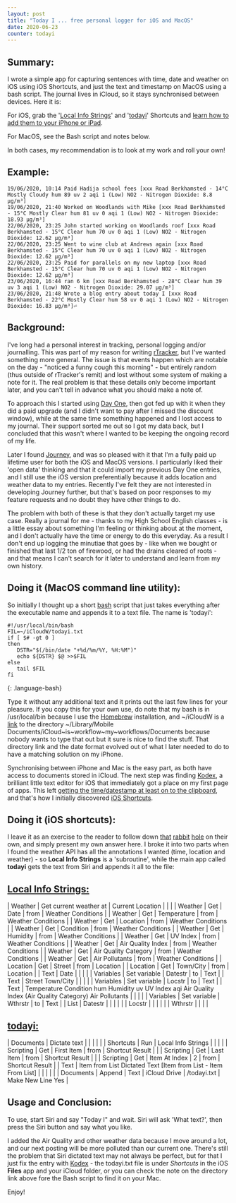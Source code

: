 ```yaml
---
layout: post
title: "Today I ... free personal logger for iOS and MacOS"
date: 2020-06-23
counter: todayi
---
```


Summary:
--------
I wrote a simple app for capturing sentences with time, date and
weather on iOS using iOS Shortcuts, and just the text and timestamp on
MacOS using a bash script.  The journal lives in iCloud, so it stays
synchronised between devices.  Here it is:

For iOS, grab the '[Local Info Strings](https://www.icloud.com/shortcuts/8538b693ca1c4ba7910f278b85fe867d)' and '[todayi](https://www.icloud.com/shortcuts/5efbcce549ea4ab9ad0076fd28aa8f31)'
Shortcuts and [learn how to add them to your iPhone or iPad](https://support.apple.com/en-gb/guide/shortcuts/apdfeb05586f/ios).

For MacOS, see the Bash script and notes below.

In both cases, my recommendation is to look at my work and roll your own!

Example:
--------
~~~~~~~~
19/06/2020, 10:14 Paid Hadija school fees [xxx Road Berkhamsted - 14°C Mostly Cloudy hum 89 uv 2 aqi 1 (Low) NO2 - Nitrogen Dioxide: 8.8 μg/m³]
19/06/2020, 21:40 Worked on Woodlands with Mike [xxx Road Berkhamsted - 15°C Mostly Clear hum 81 uv 0 aqi 1 (Low) NO2 - Nitrogen Dioxide: 18.93 μg/m³]
22/06/2020, 23:25 John started working on Woodlands roof [xxx Road Berkhamsted - 15°C Clear hum 70 uv 0 aqi 1 (Low) NO2 - Nitrogen Dioxide: 12.62 μg/m³]
22/06/2020, 23:25 Went to wine club at Andrews again [xxx Road Berkhamsted - 15°C Clear hum 70 uv 0 aqi 1 (Low) NO2 - Nitrogen Dioxide: 12.62 μg/m³]
22/06/2020, 23:25 Paid for parallels on my new laptop [xxx Road Berkhamsted - 15°C Clear hum 70 uv 0 aqi 1 (Low) NO2 - Nitrogen Dioxide: 12.62 μg/m³]
23/06/2020, 16:44 ran 6 km [xxx Road Berkhamsted - 28°C Clear hum 39 uv 3 aqi 1 (Low) NO2 - Nitrogen Dioxide: 29.07 μg/m³]
23/06/2020, 21:48 Wrote a blog entry about today I [xxx Road Berkhamsted - 22°C Mostly Clear hum 58 uv 0 aqi 1 (Low) NO2 - Nitrogen Dioxide: 16.83 μg/m³]⏎                                                                             
~~~~~~~~

Background:
-----------
I've long had a personal interest in tracking, personal logging and/or
journalling.  This was part of my reason for writing
[rTracker](https://apps.apple.com/us/app/rtracker-track-it-your-way/id486541371),
but I've wanted something more general.  The issue is that events
happen which are notable on the day - "noticed a funny cough this
morning" - but entirely random (thus outside of rTracker's remit) and
lost without some system of making a note for it.  The real problem is
that these details only become important later, and you can't tell in
advance what you should make a note of.

To approach this I started using [Day One](https://dayoneapp.com/), then got fed up with it when
they did a paid upgrade (and I didn't want to pay after I missed the
discount window), while at the same
time something happened and I lost access to my journal.
Their support sorted me out so I got my data back, but I concluded
that this wasn't where I wanted to be keeping the ongoing record of my
life.

Later I found [Journey](https://2appstudio.com/journey/), and was so pleased with it that I'm a fully paid
up lifetime user for both the iOS and MacOS versions.  I particularly
liked their 'open data' thinking and that it could import my previous
Day One entries, and I still use the iOS
version preferentially because it adds location and weather data to my
entries.  Recently I've felt they are not interested in developing
Journey further, but that's based on poor responses to my feature
requests and no doubt they have other things to do.

The problem with both of these is that they don't actually target my
use case.  Really a journal for me - thanks to my High School English
classes - is a little essay about something I'm feeling or thinking
about at the moment, and I don't actually have the time or energy to do
this everyday.  As a result I don't end up logging the minutiae that
goes by - like when we bought or finished that last 1/2 ton of firewood, or had
the drains cleared of roots - and that means I can't search for it
later to understand and learn from my own history.

Doing it (MacOS command line utility):
---------
So initially I thought up a short [bash](https://www.gnu.org/software/bash/) script that just takes
everything after the executable name and appends it to a text file.
The name is 'todayi':

~~~~~~~~
#!/usr/local/bin/bash
FIL=~/iCloudW/todayi.txt
if [ $# -gt 0 ]
then
   DSTR="$(/bin/date "+%d/%m/%Y, %H:%M")"
   echo ${DSTR} $@ >>$FIL 
else
   tail $FIL
fi
~~~~~~~~
{: .language-bash}

Type it without any additional text and it prints out the last few
lines for your pleasure.  If you copy this for your own use, do note that
my bash is in /usr/local/bin because I use the [Homebrew](https://brew.sh/) installation,
and ~/iCloudW is a [link](https://en.wikipedia.org/wiki/Symbolic_link) to the directory
~/Library/Mobile Documents/iCloud~is~workflow~my~workflows/Documents 
because nobody wants to type that out but it sure is nice to find the
stuff.  That directory link and the date format evolved out of what I
later needed to do to have a matching solution on my iPhone.

Synchronising between iPhone and Mac is the easy part, as both have
access to documents stored in iCloud.  The next step was finding
[Kodex](https://kodex.app/), a brilliant little text editor for iOS that immediately got a
place on my first page of apps.  This left [getting the time/datestamp at least on to the clipboard](https://domainwebcenter.com/iphone-ios-13-shortcut-automation-to-insert-date-time-stamp-into-notes/),
and that's how I initially discovered [iOS Shortcuts](https://support.apple.com/en-gb/guide/shortcuts/welcome/ios). 

Doing it (iOS shortcuts):
-------------------------
I leave it as an exercise to the reader to follow down [that](https://www.imore.com/all-shortcuts-actions-apple-apps) [rabbit](https://www.matthewcassinelli.com/ios-13-siri-shortcuts-library/)
[hole](https://sharecuts.app/) on their own, and simply present my own answer here.  I broke it
into two parts when I found the weather API has all the annotations I
wanted (time, location and weather) - so **Local Info Strings** is a 'subroutine', while
the main app called **todayi** gets the text from Siri and appends it all to the file:

[Local Info Strings:](https://www.icloud.com/shortcuts/8538b693ca1c4ba7910f278b85fe867d)
--------------

| Weather   | Get current weather at | Current Location     |      |                    |
| Weather   | Get                    | Date                 | from | Weather Conditions |
| Weather   | Get                    | Temperature          | from | Weather Conditions |
| Weather   | Get                    | Location             | from | Weather Conditions |
| Weather   | Get                    | Condition            | from | Weather Conditions |
| Weather   | Get                    | Humidity             | from | Weather Conditions |
| Weather   | Get                    | UV Index             | from | Weather Conditions |
| Weather   | Get                    | Air Quality Index    | from | Weather Conditions |
| Weather   | Get                    | Air Quality Category | from | Weather Conditions |
| Weather   | Get                    | Air Pollutants       | from | Weather Conditions |
| Location  | Get                    | Street               | from | Location           |
| Location  | Get                    | Town/City            | from | Location           |
| Text      | Date                   |                      |      |                    |
| Variables | Set variable           | Datestr              | to   | Text               |
| Text      | Street Town/City       |                      |      |                    |
| Variables | Set variable           | Locstr               | to   | Text               |
| Text      | Temperature Condition hum Humidity uv UV Index aqi Air Quality Index (Air Quality Category) Air Pollutants | | | |
| Variables | Set variable           | Wthrstr              | to   | Text               |
| List      | Datestr                |                      |      |                    |
|           | Locstr                 |                      |      |                    |
|           | Wthrstr                |                      |      |                    |


[todayi:](https://www.icloud.com/shortcuts/5efbcce549ea4ab9ad0076fd28aa8f31)
-----

| Documents | Dictate text |                    |      |                 | |
| Shortcuts | Run          | Local Info Strings |      |                 | |
| Scripting | Get          | First Item         | from | Shortcut Result | |
| Scripting | Get          | Last Item          | from | Shortcut Result | |
| Scripting | Get          | Item At Index      | 2    | from            | Shortcut Result |
| Text      | Item from List Dictated Text [Item from List - Item From List] | | | | |
| Documents | Append       | Text               | iCloud Drive | /todayi.txt | Make New Line Yes |

Usage and Conclusion:
---------------------
To use, start Siri and say "Today I" and wait.  Siri will ask 'What text?', then press the Siri button and say what you like.

I added the Air Quality and other weather data because I move around a lot, and our next posting will be more polluted than our current one.  There's still the problem that Siri dictated text may not always be perfect, but for that I just fix the entry with [Kodex](https://kodex.app/) - the todayi.txt file is under *Shortcuts* in the iOS **Files** app and your iCloud folder, or you can check the note on the directory link above fore the Bash script to find it on your Mac.

Enjoy!

